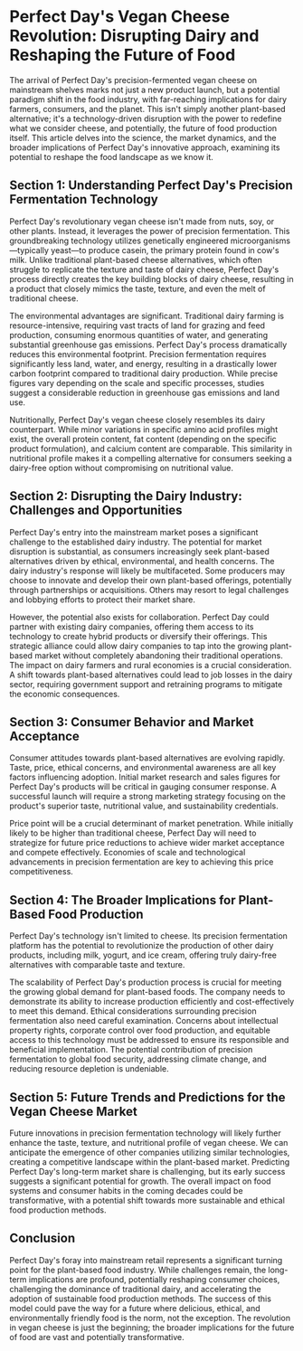 # Perfect Day's Vegan Cheese Revolution: Disrupting Dairy and Reshaping the Future of Food

The arrival of Perfect Day's precision-fermented vegan cheese on mainstream shelves marks not just a new product launch, but a potential paradigm shift in the food industry, with far-reaching implications for dairy farmers, consumers, and the planet.  This isn't simply another plant-based alternative; it's a technology-driven disruption with the power to redefine what we consider cheese, and potentially, the future of food production itself.  This article delves into the science, the market dynamics, and the broader implications of Perfect Day's innovative approach, examining its potential to reshape the food landscape as we know it.


## Section 1: Understanding Perfect Day's Precision Fermentation Technology

Perfect Day's revolutionary vegan cheese isn't made from nuts, soy, or other plants. Instead, it leverages the power of precision fermentation. This groundbreaking technology utilizes genetically engineered microorganisms—typically yeast—to produce casein, the primary protein found in cow's milk.  Unlike traditional plant-based cheese alternatives, which often struggle to replicate the texture and taste of dairy cheese, Perfect Day's process directly creates the key building blocks of dairy cheese, resulting in a product that closely mimics the taste, texture, and even the melt of traditional cheese.

The environmental advantages are significant. Traditional dairy farming is resource-intensive, requiring vast tracts of land for grazing and feed production, consuming enormous quantities of water, and generating substantial greenhouse gas emissions.  Perfect Day's process dramatically reduces this environmental footprint. Precision fermentation requires significantly less land, water, and energy, resulting in a drastically lower carbon footprint compared to traditional dairy production.  While precise figures vary depending on the scale and specific processes, studies suggest a considerable reduction in greenhouse gas emissions and land use.

Nutritionally, Perfect Day's vegan cheese closely resembles its dairy counterpart.  While minor variations in specific amino acid profiles might exist, the overall protein content, fat content (depending on the specific product formulation), and calcium content are comparable.  This similarity in nutritional profile makes it a compelling alternative for consumers seeking a dairy-free option without compromising on nutritional value.


## Section 2: Disrupting the Dairy Industry: Challenges and Opportunities

Perfect Day's entry into the mainstream market poses a significant challenge to the established dairy industry.  The potential for market disruption is substantial, as consumers increasingly seek plant-based alternatives driven by ethical, environmental, and health concerns.  The dairy industry's response will likely be multifaceted.  Some producers may choose to innovate and develop their own plant-based offerings, potentially through partnerships or acquisitions. Others may resort to legal challenges and lobbying efforts to protect their market share.

However, the potential also exists for collaboration.  Perfect Day could partner with existing dairy companies, offering them access to its technology to create hybrid products or diversify their offerings. This strategic alliance could allow dairy companies to tap into the growing plant-based market without completely abandoning their traditional operations.  The impact on dairy farmers and rural economies is a crucial consideration.  A shift towards plant-based alternatives could lead to job losses in the dairy sector, requiring government support and retraining programs to mitigate the economic consequences.


## Section 3: Consumer Behavior and Market Acceptance

Consumer attitudes towards plant-based alternatives are evolving rapidly. Taste, price, ethical concerns, and environmental awareness are all key factors influencing adoption.  Initial market research and sales figures for Perfect Day's products will be critical in gauging consumer response.  A successful launch will require a strong marketing strategy focusing on the product's superior taste, nutritional value, and sustainability credentials.

Price point will be a crucial determinant of market penetration.  While initially likely to be higher than traditional cheese,  Perfect Day will need to strategize for future price reductions to achieve wider market acceptance and compete effectively.  Economies of scale and technological advancements in precision fermentation are key to achieving this price competitiveness.


## Section 4: The Broader Implications for Plant-Based Food Production

Perfect Day's technology isn't limited to cheese.  Its precision fermentation platform has the potential to revolutionize the production of other dairy products, including milk, yogurt, and ice cream, offering truly dairy-free alternatives with comparable taste and texture.

The scalability of Perfect Day's production process is crucial for meeting the growing global demand for plant-based foods.  The company needs to demonstrate its ability to increase production efficiently and cost-effectively to meet this demand.  Ethical considerations surrounding precision fermentation also need careful examination.  Concerns about intellectual property rights, corporate control over food production, and equitable access to this technology must be addressed to ensure its responsible and beneficial implementation.  The potential contribution of precision fermentation to global food security, addressing climate change, and reducing resource depletion is undeniable.


## Section 5: Future Trends and Predictions for the Vegan Cheese Market

Future innovations in precision fermentation technology will likely further enhance the taste, texture, and nutritional profile of vegan cheese.  We can anticipate the emergence of other companies utilizing similar technologies, creating a competitive landscape within the plant-based market.  Predicting Perfect Day's long-term market share is challenging, but its early success suggests a significant potential for growth.  The overall impact on food systems and consumer habits in the coming decades could be transformative, with a potential shift towards more sustainable and ethical food production methods.


## Conclusion

Perfect Day's foray into mainstream retail represents a significant turning point for the plant-based food industry. While challenges remain, the long-term implications are profound, potentially reshaping consumer choices, challenging the dominance of traditional dairy, and accelerating the adoption of sustainable food production methods.  The success of this model could pave the way for a future where delicious, ethical, and environmentally friendly food is the norm, not the exception.  The revolution in vegan cheese is just the beginning; the broader implications for the future of food are vast and potentially transformative.